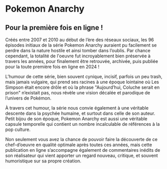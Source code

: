 # Pokemon Anarchy

## Pour la première fois en ligne !

Créés entre 2007 et 2010 au début de l’ère des réseaux sociaux, les 96 épisodes
initiaux de la série Pokemon Anarchy auraient pu facilement se perdre dans
la nature hostile et ainsi tomber dans l’oublis. Par chance cependant,
la totalité de l'oeuvre fut incroyablement bien préservée à travers les années, pour
finalement être retrouvée, archivée, puis publiée pour la toute première
fois en ligne en 2024 !

L’humour de cette série, bien souvent cynique, incisif, parfois un peu trash,
mais jamais vulgaire, qui prend ses racines à une époque lointaine où
Les Simpson était encore drôle et où la phrase "Aujourd’hui, Coluche
serait en prison" n’existait pas, nous révèle une vision décalée et parodique
de l’univers de Pokémon.

À travers cet humour, la série nous convie également à une
véritable descente dans la psychée humaine, et surtout dans celle
de son auteur. Petit bijou de son époque, Pokemon Anarchy est aussi une véritable
capsule temporelle qui contient un nombre incalculable de références à la pop culture.

Non seulement vous avez la chance de pouvoir faire la
découverte de ce chef-d’oeuvre
en qualité optimale après toutes ces années, mais cette publication en ligne
s’accompagne également de commentaires inédits de son réalisateur qui vient
apporter un regard nouveau, critique, et souvent humoristique sur sa
propre création.
